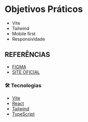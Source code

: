 # Objetivos Práticos

- Vite
- Tailwind
- Mobile first
- Responsividade

## REFERÊNCIAS

- [FIGMA](<https://www.figma.com/file/lfJ8KQNSlOH6nEmbihfPvX/Metal_Vagas-(Community)?node-id=0%3A1&mode=dev>)
- [SITE OFICIAL](https://metalvagas.com.br/)

### 🛠 Tecnologias

- [Vite](https://vitejs.dev/)
- [React](https://pt-br.reactjs.org/)
- [Tailwind](https://tailwindcss.com/)
- [TypeScript](https://www.typescriptlang.org/)
